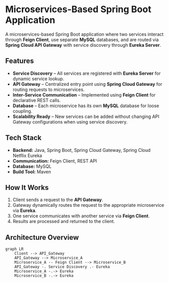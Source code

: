 # Microservices-Based Spring Boot Application

A microservices-based Spring Boot application where two services interact through **Feign Client**, use separate **MySQL** databases, and are routed via **Spring Cloud API Gateway** with service discovery through **Eureka Server**.

## Features

- **Service Discovery** – All services are registered with **Eureka Server** for dynamic service lookup.
- **API Gateway** – Centralized entry point using **Spring Cloud Gateway** for routing requests to microservices.
- **Inter-Service Communication** – Implemented using **Feign Client** for declarative REST calls.
- **Database** – Each microservice has its own **MySQL** database for loose coupling.
- **Scalability Ready** – New services can be added without changing API Gateway configurations when using service discovery.

## Tech Stack

- **Backend:** Java, Spring Boot, Spring Cloud Gateway, Spring Cloud Netflix Eureka  
- **Communication:** Feign Client, REST API  
- **Database:** MySQL  
- **Build Tool:** Maven  

## How It Works

1. Client sends a request to the **API Gateway**.  
2. Gateway dynamically routes the request to the appropriate microservice via **Eureka**.  
3. One service communicates with another service via **Feign Client**.  
4. Results are processed and returned to the client.  

## Architecture Overview

```mermaid
graph LR
    Client --> API_Gateway
    API_Gateway --> Microservice_A
    Microservice_A -- Feign Client --> Microservice_B
    API_Gateway -. Service Discovery .- Eureka
    Microservice_A -.-> Eureka
    Microservice_B -.-> Eureka